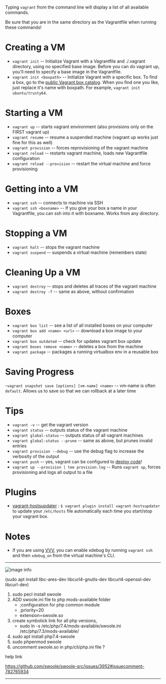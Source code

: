 Typing `vagrant` from the command line will display a list of all available commands.

Be sure that you are in the same directory as the Vagrantfile when running these commands!

# Creating a VM

- `vagrant init`           -- Initialize Vagrant with a Vagrantfile and ./.vagrant directory, using no specified base
  image. Before you can do vagrant up, you'll need to specify a base image in the Vagrantfile.
- `vagrant init <boxpath>` -- Initialize Vagrant with a specific box. To find a box, go to
  the [public Vagrant box catalog](https://app.vagrantup.com/boxes/search). When you find one you like, just replace
  it's name with boxpath. For example, `vagrant init ubuntu/trusty64`.

# Starting a VM

- `vagrant up`                  -- starts vagrant environment (also provisions only on the FIRST vagrant up)
- `vagrant resume`              -- resume a suspended machine (vagrant up works just fine for this as well)
- `vagrant provision`           -- forces reprovisioning of the vagrant machine
- `vagrant reload`              -- restarts vagrant machine, loads new Vagrantfile configuration
- `vagrant reload --provision`  -- restart the virtual machine and force provisioning

# Getting into a VM

- `vagrant ssh`           -- connects to machine via SSH
- `vagrant ssh <boxname>` -- If you give your box a name in your Vagrantfile, you can ssh into it with boxname. Works
  from any directory.

# Stopping a VM

- `vagrant halt`        -- stops the vagrant machine
- `vagrant suspend`     -- suspends a virtual machine (remembers state)

# Cleaning Up a VM

- `vagrant destroy`     -- stops and deletes all traces of the vagrant machine
- `vagrant destroy -f`   -- same as above, without confirmation

# Boxes

- `vagrant box list`              -- see a list of all installed boxes on your computer
- `vagrant box add <name> <url>`  -- download a box image to your computer
- `vagrant box outdated`          -- check for updates vagrant box update
- `vagrant boxes remove <name>`   -- deletes a box from the machine
- `vagrant package`               -- packages a running virtualbox env in a reusable box

# Saving Progress

-`vagrant snapshot save [options] [vm-name] <name>` -- vm-name is often `default`. Allows us to save so that we can
rollback at a later time

# Tips

- `vagrant -v`                    -- get the vagrant version
- `vagrant status`                -- outputs status of the vagrant machine
- `vagrant global-status`         -- outputs status of all vagrant machines
- `vagrant global-status --prune` -- same as above, but prunes invalid entries
- `vagrant provision --debug`     -- use the debug flag to increase the verbosity of the output
- `vagrant push`                  -- yes, vagrant can be configured
  to [deploy code](http://docs.vagrantup.com/v2/push/index.html)!
- `vagrant up --provision | tee provision.log`  -- Runs `vagrant up`, forces provisioning and logs all output to a file

# Plugins

- [vagrant-hostsupdater](https://github.com/cogitatio/vagrant-hostsupdater) : `$ vagrant plugin install vagrant-hostsupdater`
  to update your `/etc/hosts` file automatically each time you start/stop your vagrant box.

# Notes

- If you are using [VVV](https://github.com/varying-vagrant-vagrants/vvv/), you can enable xdebug by
  running `vagrant ssh` and then `xdebug_on` from the virtual machine's CLI.

---
![image info](https://repository-images.githubusercontent.com/5133949/13b58180-bc96-11ea-939f-53b1ca16d341)

(sudo apt install libc-ares-dev libcurl4-gnutls-dev libcurl4-openssl-dev libcurl-dev)
1. sudo pecl install swoole
2. ADD swoole.ini file to php mods-available folder
    - ;configuration for php common module
    - ;priority=20
    - extension=swoole.so
4. create symbolick link for all php versions,
    - sudo ln -s /etc/php/7.4/mods-available/swoole.ini /etc/php/7.3/mods-available/
5. sudo apt install php7.4-swoole
6. sudo phpenmod swoole
7. uncomment swoole.so in php/cli/php.ini file ?

help link

https://github.com/swoole/swoole-src/issues/3952#issuecomment-782765934
****
